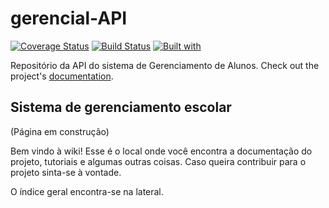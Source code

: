 # gerencial-API
[![Coverage Status](https://coveralls.io/repos/github/Non-Devs/gerencial-API/badge.svg?branch=develop)](https://coveralls.io/github/Non-Devs/gerencial-API?branch=develop)
[![Build Status](https://travis-ci.org/Non-Devs/gerencial-API.svg?branch=master)](https://travis-ci.org/Non-Devs/gerencial-API)
[![Built with](https://img.shields.io/badge/Built_with-Cookiecutter_Django_Rest-F7B633.svg)](https://github.com/agconti/cookiecutter-django-rest)

Repositório da API do sistema de Gerenciamento de Alunos. Check out the project's [documentation](http://Non-Devs.github.io/gerencial-API/).

## **Sistema de gerenciamento escolar**	

(Página em construção)

Bem vindo à wiki! Esse é o local onde você encontra a documentação do projeto, tutoriais e algumas outras coisas. Caso queira contribuir para o projeto sinta-se à vontade. 

O índice geral encontra-se na lateral.

<!-- 
# Pré-requisitos

- [Docker](https://docs.docker.com/docker-for-mac/install/)  
- [Travis CLI](http://blog.travis-ci.com/2013-01-14-new-client/)
- [Heroku Toolbelt](https://toolbelt.heroku.com/)


# Inicializando o 

Start the dev server for local development:

```bash
docker-compose up
```

Create a superuser to login to the admin:

```bash
docker-compose run --rm web ./manage.py createsuperuser
```


# Continuous Deployment

Deployment automated via Travis. When builds pass on the master or qa branch, Travis will deploy that branch to Heroku. Enable this by:

Creating the production sever:

```
heroku create API-prod --remote prod && \
    heroku addons:create newrelic:wayne --app API-prod && \
    heroku addons:create heroku-postgresql:hobby-dev --app API-prod && \
    heroku config:set DJANGO_SECRET=`openssl rand -base64 32` \
        DJANGO_AWS_ACCESS_KEY_ID="Add your id" \
        DJANGO_AWS_SECRET_ACCESS_KEY="Add your key" \
        DJANGO_AWS_STORAGE_BUCKET_NAME="API-prod" \
        --app API-prod
```

Creating the qa sever:

```
heroku create `API-qa --remote qa && \
    heroku addons:create newrelic:wayne && \
    heroku addons:create heroku-postgresql:hobby-dev && \
    heroku config:set DJANGO_SECRET=`openssl rand -base64 32` \
        DJANGO_AWS_ACCESS_KEY_ID="Add your id" \
        DJANGO_AWS_SECRET_ACCESS_KEY="Add your key" \
        DJANGO_AWS_STORAGE_BUCKET_NAME="API-qa" \
```

Securely add your heroku credentials to travis so it can automatically deploy your changes.

```bash
travis encrypt HEROKU_AUTH_TOKEN="$(heroku auth:token)" --add
```

Commit your changes and push to master and qa to trigger your first deploys:

```bash
git commit -m "ci(travis): added heroku credentials" && \
git push origin master && \
git checkout -b qa && \
git push -u origin qa
```
You're ready to continuously ship! ✨ 💅 🛳
-->